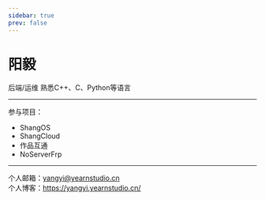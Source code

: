 ```yaml
---
sidebar: true
prev: false
---
```

# 阳毅
后端/运维
熟悉C++、C、Python等语言
***
参与项目：
- ShangOS
- ShangCloud
- 作品互通
- NoServerFrp
***
个人邮箱：yangyi@yearnstudio.cn<br>
个人博客：https://yangyi.yearnstudio.cn/